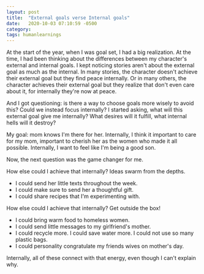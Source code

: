 ```yaml
---
layout: post
title:  "External goals verse Internal goals"
date:   2020-10-03 07:10:59 -0500
category: 
tags: humanlearnings
---
```

At the start of the year, when I was goal set, I had a big realization. At the time, I had been thinking about the differences between my character's external and internal goals. I kept noticing stories aren't about the external goal as much as the internal. In many stories, the character doesn't achieve their external goal but they find peace internally. Or in many others, the character achieves their external goal but they realize that don't even care about it, for internally they're now at peace.

And I got questioning: is there a way to choose goals more wisely to avoid this? Could we instead focus internally? I started asking, what will this external goal give me internally? What desires will it fulfill, what internal hells will it destroy?

My goal: mom knows I'm there for her. Internally, I think it important to care for my mom, important to cherish her as the women who made it all possible. Internally, I want to feel like I'm being a good son. 

Now, the next question was the game changer for me. 

How else could I achieve that internally? Ideas swarm from the depths.

- I could send her little texts throughout the week.
- I could make sure to send her a thoughtful gift.
- I could share recipes that I'm experimenting with.

How else could I achieve that internally? Get outside the box!

- I could bring warm food to homeless women.
- I could send little messages to my girlfriend's mother.
- I could recycle more. I could save water more. I could not use so many plastic bags.
- I could personality congratulate my friends wives on mother's day.

Internally, all of these connect with that energy, even though I can't explain why.